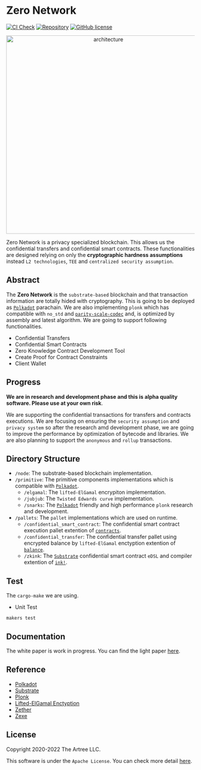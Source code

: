 # Zero Network
[![CI Check](https://github.com/zero-network/zero/actions/workflows/ci.yml/badge.svg)](https://github.com/zero-network/zero/actions/workflows/ci.yml) [![Repository](https://img.shields.io/badge/github-zero-blueviolet?logo=github)](https://github.com/zero-network/zero) [![GitHub license](https://img.shields.io/badge/license-GPL3%2FApache2-blue)](#LICENSE)  

<div style="text-align: center;">
<img width="530" alt="architecture" src="https://user-images.githubusercontent.com/39494661/163749008-3ad6fa47-9771-419b-98de-7a85cedaa2c7.jpg">
</div>

Zero Network is a privacy specialized blockchain. This allows us the confidential transfers and confidential smart contracts. These functionalities are designed relying on only the **cryptographic hardness assumptions** instead `L2 technologies`, `TEE` and `centralized security assumption`.

## Abstract
The **Zero Network** is the `substrate-based` blockchain and that transaction information are totally hided with cryptography. This is going to be deployed as [`Polkadot`](https://polkadot.network/) parachain. We are also implementing `plonk` which has compatible with `no_std` and [`parity-scale-codec`](https://github.com/paritytech/parity-scale-codec) and, is optimized by assembly and latest algorithm. We are going to support following functionalities.

- Confidential Transfers
- Confidential Smart Contracts
- Zero Knowledge Contract Development Tool
- Create Proof for Contract Constraints
- Client Wallet

## Progress
**We are in research and development phase and this is alpha quality software. Please use at your own risk**.

We are supporting the confidential transactions for transfers and contracts executions. We are focusing on ensuring the `security assumption` and `privacy system` so after the research amd development phase, we are going to improve the performance by optimization of bytecode and libraries. We are also planning to support the `anonymous` and `rollup` transactions.

## Directory Structure
- `/node`: The substrate-based blockchain implementation.
- `/primitive`: The primitive components implementations which is compatible with [`Polkadot`](https://polkadot.network/).
    - `/elgamal`: The `lifted-ElGamal` encrypiton implementation.
    - `/jubjub`: The `Twisted Edwards curve` implementation.
    - `/snarks`: The [`Polkadot`](https://polkadot.network/) friendly and high performance `plonk` research and development.
- `/pallets`: The `pallet` implementations which are used on runtime.
    - `/confidential_smart_contract`: The confidential smart contract execution pallet extention of [`contracts`](https://github.com/paritytech/substrate/tree/master/frame/contracts).
    - `/confidential_transfer`: The confidential transfer pallet using encrypted balance by `lifted-ElGamal` enctyption extention of [`balance`](https://github.com/paritytech/substrate/tree/master/frame/balances).
    - `/zkink`: The [`Substrate`](https://substrate.io/) confidential smart contract `eDSL` and compiler extention of [`ink!`](https://github.com/paritytech/ink/tree/v3.0.0).

## Test
The `cargo-make` we are using.

- Unit Test
```
makers test
```

## Documentation

The white paper is work in progress. You can find the light paper [here](https://zero-network.github.io/).

## Reference

- [Polkadot](https://polkadot.network/)
- [Substrate](https://substrate.io/)
- [Plonk](https://eprint.iacr.org/2019/953.pdf)
- [Lifted-ElGamal Enctyption](https://github.com/herumi/mcl/blob/master/misc/she/she.pdf)
- [Zether](https://crypto.stanford.edu/~buenz/papers/zether.pdf)
- [Zexe](https://eprint.iacr.org/2018/962.pdf)

## License
Copyright 2020-2022 The Artree LLC.

This software is under the `Apache License`.
You can check more detail [here](./LICENSE).
